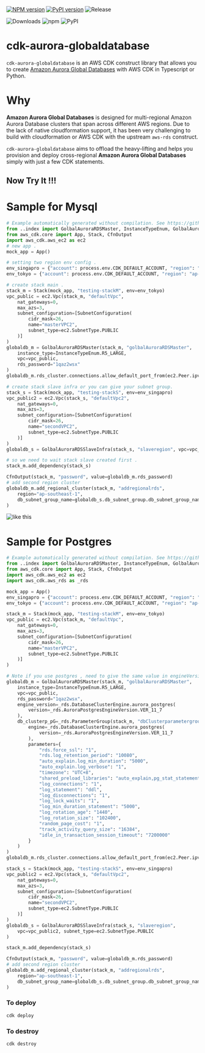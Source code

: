 [![NPM version](https://badge.fury.io/js/cdk-aurora-globaldatabase.svg)](https://badge.fury.io/js/cdk-aurora-globaldatabase)
[![PyPI version](https://badge.fury.io/py/cdk-aurora-globaldatabase.svg)](https://badge.fury.io/py/cdk-aurora-globaldatabase)
![Release](https://github.com/guan840912/cdk-aurora-globaldatabase/workflows/Release/badge.svg)

![Downloads](https://img.shields.io/badge/-DOWNLOADS:-brightgreen?color=gray)
![npm](https://img.shields.io/npm/dt/cdk-aurora-globaldatabase?label=npm&color=orange)
![PyPI](https://img.shields.io/pypi/dm/cdk-aurora-globaldatabase?label=pypi&color=blue)

# cdk-aurora-globaldatabase

`cdk-aurora-globaldatabase` is an AWS CDK construct library that allows you to create [Amazon Aurora Global Databases](https://aws.amazon.com/rds/aurora/global-database/) with AWS CDK in Typescript or Python.

# Why

**Amazon Aurora Global Databases** is designed for multi-regional Amazon Aurora Database clusters that span across different AWS regions. Due to the lack of native cloudformation support, it has been very challenging to build with cloudformation or AWS CDK with the upstream `aws-rds` construct.

`cdk-aurora-globaldatabase` aims to offload the heavy-lifting and helps you provision and deploy cross-regional **Amazon Aurora Global Databases** simply with just a few CDK statements.

## Now Try It !!!

# Sample for Mysql

```python
# Example automatically generated without compilation. See https://github.com/aws/jsii/issues/826
from ..index import GolbalAuroraRDSMaster, InstanceTypeEnum, GolbalAuroraRDSSlaveInfra
from aws_cdk.core import App, Stack, CfnOutput
import aws_cdk.aws_ec2 as ec2
# new app .
mock_app = App()

# setting two region env config .
env_singapro = {"account": process.env.CDK_DEFAULT_ACCOUNT, "region": "ap-southeast-1"}
env_tokyo = {"account": process.env.CDK_DEFAULT_ACCOUNT, "region": "ap-northeast-1"}

# create stack main .
stack_m = Stack(mock_app, "testing-stackM", env=env_tokyo)
vpc_public = ec2.Vpc(stack_m, "defaultVpc",
    nat_gateways=0,
    max_azs=3,
    subnet_configuration=[SubnetConfiguration(
        cidr_mask=26,
        name="masterVPC2",
        subnet_type=ec2.SubnetType.PUBLIC
    )]
)
globaldb_m = GolbalAuroraRDSMaster(stack_m, "golbalAuroraRDSMaster",
    instance_type=InstanceTypeEnum.R5_LARGE,
    vpc=vpc_public,
    rds_password="1qaz2wsx"
)
globaldb_m.rds_cluster.connections.allow_default_port_from(ec2.Peer.ipv4(f"{process.env.MYIP}/32"))

# create stack slave infra or you can give your subnet group.
stack_s = Stack(mock_app, "testing-stackS", env=env_singapro)
vpc_public2 = ec2.Vpc(stack_s, "defaultVpc2",
    nat_gateways=0,
    max_azs=3,
    subnet_configuration=[SubnetConfiguration(
        cidr_mask=26,
        name="secondVPC2",
        subnet_type=ec2.SubnetType.PUBLIC
    )]
)
globaldb_s = GolbalAuroraRDSSlaveInfra(stack_s, "slaveregion", vpc=vpc_public2, subnet_type=ec2.SubnetType.PUBLIC)

# so we need to wait stack slave created first .
stack_m.add_dependency(stack_s)

CfnOutput(stack_m, "password", value=globaldb_m.rds_password)
# add second region cluster
globaldb_m.add_regional_cluster(stack_m, "addregionalrds",
    region="ap-southeast-1",
    db_subnet_group_name=globaldb_s.db_subnet_group.db_subnet_group_name
)
```

![like this ](./image/Mysql-cluster.jpg)

# Sample for Postgres

```python
# Example automatically generated without compilation. See https://github.com/aws/jsii/issues/826
from ..index import GolbalAuroraRDSMaster, InstanceTypeEnum, GolbalAuroraRDSSlaveInfra
from aws_cdk.core import App, Stack, CfnOutput
import aws_cdk.aws_ec2 as ec2
import aws_cdk.aws_rds as _rds

mock_app = App()
env_singapro = {"account": process.env.CDK_DEFAULT_ACCOUNT, "region": "ap-southeast-1"}
env_tokyo = {"account": process.env.CDK_DEFAULT_ACCOUNT, "region": "ap-northeast-1"}

stack_m = Stack(mock_app, "testing-stackM", env=env_tokyo)
vpc_public = ec2.Vpc(stack_m, "defaultVpc",
    nat_gateways=0,
    max_azs=3,
    subnet_configuration=[SubnetConfiguration(
        cidr_mask=26,
        name="masterVPC2",
        subnet_type=ec2.SubnetType.PUBLIC
    )]
)

# Note if you use postgres , need to give the same value in engineVersion and  dbClusterpPG's engine .
globaldb_m = GolbalAuroraRDSMaster(stack_m, "golbalAuroraRDSMaster",
    instance_type=InstanceTypeEnum.R5_LARGE,
    vpc=vpc_public,
    rds_password="1qaz2wsx",
    engine_version=_rds.DatabaseClusterEngine.aurora_postgres(
        version=_rds.AuroraPostgresEngineVersion.VER_11_7
    ),
    db_clusterp_pG=_rds.ParameterGroup(stack_m, "dbClusterparametergroup",
        engine=_rds.DatabaseClusterEngine.aurora_postgres(
            version=_rds.AuroraPostgresEngineVersion.VER_11_7
        ),
        parameters={
            "rds.force_ssl": "1",
            "rds.log_retention_period": "10080",
            "auto_explain.log_min_duration": "5000",
            "auto_explain.log_verbose": "1",
            "timezone": "UTC+8",
            "shared_preload_libraries": "auto_explain,pg_stat_statements,pg_hint_plan,pgaudit",
            "log_connections": "1",
            "log_statement": "ddl",
            "log_disconnections": "1",
            "log_lock_waits": "1",
            "log_min_duration_statement": "5000",
            "log_rotation_age": "1440",
            "log_rotation_size": "102400",
            "random_page_cost": "1",
            "track_activity_query_size": "16384",
            "idle_in_transaction_session_timeout": "7200000"
        }
    )
)
globaldb_m.rds_cluster.connections.allow_default_port_from(ec2.Peer.ipv4(f"{process.env.MYIP}/32"))

stack_s = Stack(mock_app, "testing-stackS", env=env_singapro)
vpc_public2 = ec2.Vpc(stack_s, "defaultVpc2",
    nat_gateways=0,
    max_azs=3,
    subnet_configuration=[SubnetConfiguration(
        cidr_mask=26,
        name="secondVPC2",
        subnet_type=ec2.SubnetType.PUBLIC
    )]
)
globaldb_s = GolbalAuroraRDSSlaveInfra(stack_s, "slaveregion",
    vpc=vpc_public2, subnet_type=ec2.SubnetType.PUBLIC
)

stack_m.add_dependency(stack_s)

CfnOutput(stack_m, "password", value=globaldb_m.rds_password)
# add second region cluster
globaldb_m.add_regional_cluster(stack_m, "addregionalrds",
    region="ap-southeast-1",
    db_subnet_group_name=globaldb_s.db_subnet_group.db_subnet_group_name
)
```

### To deploy

```bash
cdk deploy
```

### To destroy

```bash
cdk destroy
```
